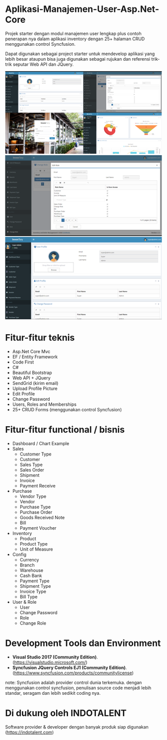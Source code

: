 # Aplikasi-Manajemen-User-Asp.Net-Core
Projek starter dengan modul manajemen user lengkap plus contoh penerapan nya dalam aplikasi inventory dengan 25+ halaman CRUD menggunakan control Syncfusion.

Dapat digunakan sebagai project starter untuk mendevelop aplikasi yang lebih besar ataupun bisa juga digunakan sebagai rujukan dan referensi trik-trik seputar Web API dan JQuery.

![inventory](coderush/wwwroot/images/scm5.png)
![inventory](coderush/wwwroot/images/scm2.png)
![inventory](coderush/wwwroot/images/scm3.png)


# Fitur-fitur teknis

- Asp.Net Core Mvc
- EF / Entity Framework
- Code First
- C#
- Beautiful Bootstrap
- Web API + JQuery
- SendGrid (kirim email)
- Upload Profile Picture
- Edit Profile
- Change Password
- Users, Roles and Memberships
- 25+ CRUD Forms (menggunakan control Syncfusion)

# Fitur-fitur functional / bisnis

- Dashboard / Chart Example
- Sales
  - Customer Type
  - Customer
  - Sales Type
  - Sales Order
  - Shipment
  - Invoice
  - Payment Receive
- Purchase
  - Vendor Type
  - Vendor
  - Purchase Type
  - Purchase Order
  - Goods Received Note
  - Bill
  - Payment Voucher
- Inventory
  - Product
  - Product Type
  - Unit of Measure
- Config
  - Currency
  - Branch
  - Warehouse
  - Cash Bank
  - Payment Type
  - Shipment Type
  - Invoice Type
  - Bill Type
- User & Role
  - User
  - Change Password
  - Role
  - Change Role


# Development Tools dan Environment

- **Visual Studio 2017 (Community Edition)**. (https://visualstudio.microsoft.com/) 
- **Syncfusion JQuery Controls EJ1 (Community Edition)**. (https://www.syncfusion.com/products/communitylicense)

note: Syncfusion adalah provider control dunia terkemuka. dengan menggunakan control syncfusion, penulisan source code menjadi lebih standar, seragam dan lebih sedikit coding nya.


# Di dukung oleh INDOTALENT
Software provider & developer dengan banyak produk siap digunakan (https://indotalent.com)





